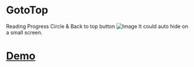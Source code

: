 # GotoTop
Reading Progress Circle &amp; Back to top button
![Image](https://github.com/yaoyao1128/GotoTop/blob/master/Spectacle.T15525.png?raw=true)
It could auto hide on a small screen.
# [Demo](https://yaoyao1128.xyz/GotoTop)
